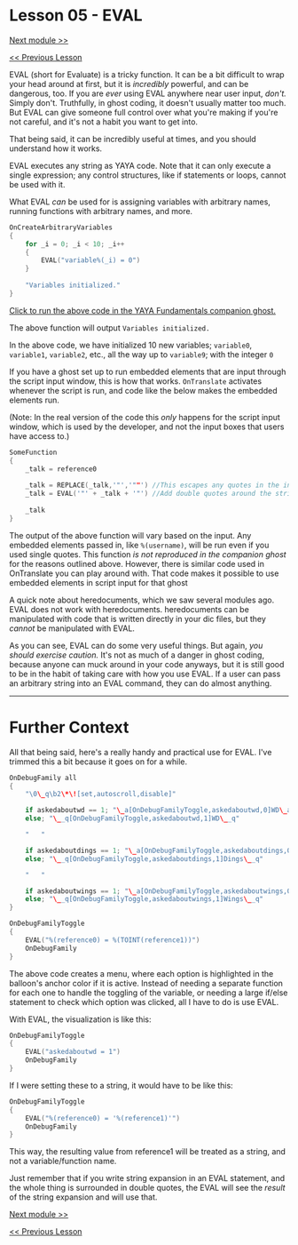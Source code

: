 # Lesson 05 - EVAL

[Next module >>](../module_06_file_management/00_opening_and_closing_files.md)

[<< Previous Lesson](../module_05_common_functions/04_randomness.md)

EVAL (short for Evaluate) is a tricky function. It can be a bit difficult to wrap your head around at first, but it is *incredibly* powerful, and can be dangerous, too. If you are *ever* using EVAL anywhere near user input, *don't.* Simply don't. Truthfully, in ghost coding, it doesn't usually matter too much. But EVAL can give someone full control over what you're making if you're not careful, and it's not a habit you want to get into.

That being said, it can be incredibly useful at times, and you should understand how it works.

EVAL executes any string as YAYA code. Note that it can only execute a single expression; any control structures, like if statements or loops, cannot be used with it.

What EVAL *can* be used for is assigning variables with arbitrary names, running functions with arbitrary names, and more.

```c
OnCreateArbitraryVariables
{
	for _i = 0; _i < 10; _i++
	{
		EVAL("variable%(_i) = 0")
	}
	
	"Variables initialized."
}
```

[Click to run the above code in the YAYA Fundamentals companion ghost.](https://zichqec.github.io/s-the-skeleton/jump.html?url=x-ukagaka-link%3Atype%3Devent%26ghost%3DYAYA%20Fundamentals%26info%3DOnExample.M5.L5.CreateArbitraryVariables)

The above function will output `Variables initialized.`

In the above code, we have initialized 10 new variables; `variable0`, `variable1`, `variable2`, etc., all the way up to `variable9`; with the integer `0`

If you have a ghost set up to run embedded elements that are input through the script input window, this is how that works. `OnTranslate` activates whenever the script is run, and code like the below makes the embedded elements run.

(Note: In the real version of the code this *only* happens for the script input window, which is used by the developer, and not the input boxes that users have access to.)

```c
SomeFunction
{
	_talk = reference0
	
	_talk = REPLACE(_talk,'"','""') //This escapes any quotes in the input string so that they don't break the EVAL command
	_talk = EVAL('"' + _talk + '"') //Add double quotes around the string so that any embedded elements will expand, and then run it with EVAL
	
	_talk
}
```

The output of the above function will vary based on the input. Any embedded elements passed in, like `%(username)`, will be run even if you used single quotes. This function *is not reproduced in the companion ghost* for the reasons outlined above. However, there is similar code used in OnTranslate you can play around with. That code makes it possible to use embedded elements in script input for that ghost

A quick note about heredocuments, which we saw several modules ago. EVAL does not work with heredocuments. heredocuments can be manipulated with code that is written directly in your dic files, but they *cannot* be manipulated with EVAL.


As you can see, EVAL can do some very useful things. But again, *you should exercise caution.* It's not as much of a danger in ghost coding, because anyone can muck around in your code anyways, but it is still good to be in the habit of taking care with how you use EVAL. If a user can pass an arbitrary string into an EVAL command, they can do almost anything.

---

# Further Context

All that being said, here's a really handy and practical use for EVAL. I've trimmed this a bit because it goes on for a while.

```c
OnDebugFamily all
{
	"\0\_q\b2\*\![set,autoscroll,disable]"

	if askedaboutwd == 1; "\_a[OnDebugFamilyToggle,askedaboutwd,0]WD\_a"
	else; "\__q[OnDebugFamilyToggle,askedaboutwd,1]WD\__q"

	"   "

	if askedaboutdings == 1; "\_a[OnDebugFamilyToggle,askedaboutdings,0]Dings\_a"
	else; "\__q[OnDebugFamilyToggle,askedaboutdings,1]Dings\__q"

	"   "

	if askedaboutwings == 1; "\_a[OnDebugFamilyToggle,askedaboutwings,0]Wings\_a"
	else; "\__q[OnDebugFamilyToggle,askedaboutwings,1]Wings\__q"
}

OnDebugFamilyToggle
{
	EVAL("%(reference0) = %(TOINT(reference1))")
	OnDebugFamily
}
```

The above code creates a menu, where each option is highlighted in the balloon's anchor color if it is active. Instead of needing a separate function for each one to handle the toggling of the variable, or needing a large if/else statement to check which option was clicked, all I have to do is use EVAL.

With EVAL, the visualization is like this:

```c
OnDebugFamilyToggle
{
	EVAL("askedaboutwd = 1")
	OnDebugFamily
}
```

If I were setting these to a string, it would have to be like this:

```c
OnDebugFamilyToggle
{
	EVAL("%(reference0) = '%(reference1)'")
	OnDebugFamily
}
```

This way, the resulting value from reference1 will be treated as a string, and not a variable/function name.

Just remember that if you write string expansion in an EVAL statement, and the whole thing is surrounded in double quotes, the EVAL will see the *result* of the string expansion and will use that.

[Next module >>](../module_06_file_management/00_opening_and_closing_files.md)

[<< Previous Lesson](../module_05_common_functions/04_randomness.md)
